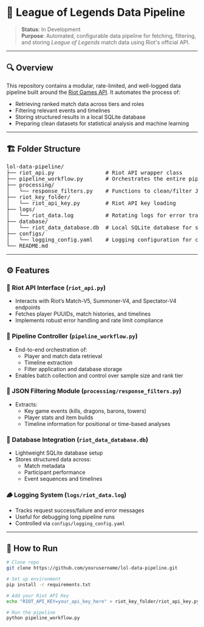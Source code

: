 # 🧩 League of Legends Data Pipeline

> **Status**: In Development  
> **Purpose**: Automated, configurable data pipeline for fetching, filtering, and storing *League of Legends* match data using Riot's official API.

---

## 🔍 Overview

This repository contains a modular, rate-limited, and well-logged data pipeline built around the [Riot Games API](https://developer.riotgames.com/). It automates the process of:

- Retrieving ranked match data across tiers and roles
- Filtering relevant events and timelines
- Storing structured results in a local SQLite database
- Preparing clean datasets for statistical analysis and machine learning

---

## 🏗️ Folder Structure

<pre>
lol-data-pipeline/
├── riot_api.py                # Riot API wrapper class
├── pipeline_workflow.py       # Orchestrates the entire pipeline
├── processing/
│   └── response_filters.py    # Functions to clean/filter JSON data (NOT YET FUNCTIONAL)
├── riot_key_folder/
│   └── riot_api_key.py        # Riot API key loading
├── logs/
│   └── riot_data.log          # Rotating logs for error tracking and debugging
├── database/
│   └── riot_data_database.db  # Local SQLite database for structured match storage
├── configs/
│   └── logging_config.yaml    # Logging configuration for customization
└── README.md
</pre>
---

## ⚙️ Features

### 🔗 Riot API Interface (`riot_api.py`)
- Interacts with Riot’s Match-V5, Summoner-V4, and Spectator-V4 endpoints
- Fetches player PUUIDs, match histories, and timelines
- Implements robust error handling and rate limit compliance

### 🧠 Pipeline Controller (`pipeline_workflow.py`)
- End-to-end orchestration of:
  - Player and match data retrieval
  - Timeline extraction
  - Filter application and database storage
- Enables batch collection and control over sample size and rank tier

### 🧼 JSON Filtering Module (`processing/response_filters.py`)
- Extracts:
  - Key game events (kills, dragons, barons, towers)
  - Player stats and item builds
  - Timeline information for positional or time-based analyses

### 🧱 Database Integration (`riot_data_database.db`)
- Lightweight SQLite database setup
- Stores structured data across:
  - Match metadata
  - Participant performance
  - Event sequences and timelines

### 🪵 Logging System (`logs/riot_data.log`)
- Tracks request success/failure and error messages
- Useful for debugging long pipeline runs
- Controlled via `configs/logging_config.yaml`

---

## 🧪 How to Run

```bash
# Clone repo
git clone https://github.com/yourusername/lol-data-pipeline.git

# Set up environment
pip install -r requirements.txt

# Add your Riot API Key
echo "RIOT_API_KEY=your_api_key_here" > riot_key_folder/riot_api_key.py

# Run the pipeline
python pipeline_workflow.py
